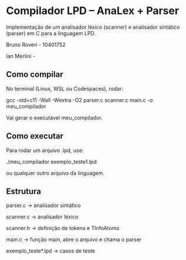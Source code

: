# Compilador LPD – AnaLex + Parser

Implementação de um analisador léxico (scanner) e analisador sintático (parser) em C para a linguagem LPD.

Bruno Roveri - 10401752

Ian Merlini -


## Como compilar

No terminal (Linux, WSL ou Codespaces), rodar:

gcc -std=c11 -Wall -Wextra -O2 parser.c scanner.c main.c -o meu_compilador

Vai gerar o executável meu_compilador.


## Como executar

Para rodar um arquivo .lpd, use:

./meu_compilador exemplo_teste1.lpd

ou qualquer outro arquivo da linguagem.


## Estrutura
parser.c    -> analisador sintático

scanner.c   -> analisador léxico

scanner.h   -> definição de tokens e TInfoAtomo

main.c      -> função main, abre o arquivo e chama o parser

exemplo_teste*.lpd -> casos de teste
